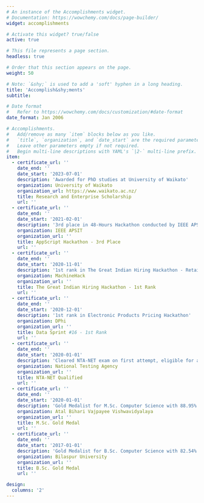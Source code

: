 ```yaml
---
# An instance of the Accomplishments widget.
# Documentation: https://wowchemy.com/docs/page-builder/
widget: accomplishments

# Activate this widget? true/false
active: true

# This file represents a page section.
headless: true

# Order that this section appears on the page.
weight: 50

# Note: `&shy;` is used to add a 'soft' hyphen in a long heading.
title: 'Accomplish&shy;ments'
subtitle:

# Date format
#   Refer to https://wowchemy.com/docs/customization/#date-format
date_format: Jan 2006

# Accomplishments.
#   Add/remove as many `item` blocks below as you like.
#   `title`, `organization`, and `date_start` are the required parameters.
#   Leave other parameters empty if not required.
#   Begin multi-line descriptions with YAML's `|2-` multi-line prefix.
item:
  - certificate_url: ''
    date_end: ''
    date_start: '2023-07-01'
    description: 'Awarded for PhD studies at University of Waikato'
    organization: University of Waikato
    organization_url: https://www.waikato.ac.nz/
    title: Research and Enterprise Scholarship
    url: ''
  - certificate_url: ''
    date_end: ''
    date_start: '2021-02-01'
    description: '3rd place in 48-Hours Hackathon conducted by IEEE APSIT'
    organization: IEEE APSIT
    organization_url: ''
    title: AppScript Hackathon - 3rd Place
    url: ''
  - certificate_url: ''
    date_end: ''
    date_start: '2020-11-01'
    description: '1st rank in The Great Indian Hiring Hackathon - Retail Price Prediction'
    organization: MachineHack
    organization_url: ''
    title: The Great Indian Hiring Hackathon - 1st Rank
    url: ''
  - certificate_url: ''
    date_end: ''
    date_start: '2020-12-01'
    description: '1st rank in Electronic Products Pricing Hackathon'
    organization: DPhi
    organization_url: ''
    title: Data Sprint #16 - 1st Rank
    url: ''
  - certificate_url: ''
    date_end: ''
    date_start: '2020-01-01'
    description: 'Cleared NTA-NET exam on first attempt, eligible for assistant professor'
    organization: National Testing Agency
    organization_url: ''
    title: NTA-NET Qualified
    url: ''
  - certificate_url: ''
    date_end: ''
    date_start: '2020-01-01'
    description: 'Gold Medalist for M.Sc. Computer Science with 88.95% marks'
    organization: Atal Bihari Vajpayee Vishwavidyalaya
    organization_url: ''
    title: M.Sc. Gold Medal
    url: ''
  - certificate_url: ''
    date_end: ''
    date_start: '2017-01-01'
    description: 'Gold Medalist for B.Sc. Computer Science with 82.54% marks'
    organization: Bilaspur University
    organization_url: ''
    title: B.Sc. Gold Medal
    url: ''

design:
  columns: '2'
---
```


